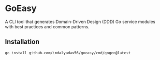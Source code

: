 # GoEasy

A CLI tool that generates Domain-Driven Design (DDD) Go service modules with best practices and common patterns.

## Installation

```bash
go install github.com/indalyadav56/goeasy/cmd/gogen@latest
```
